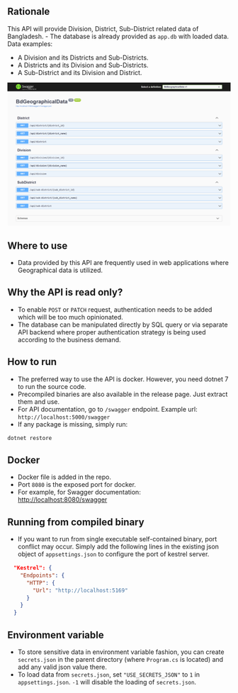 ## Rationale

This API will provide Division, District, Sub-District related data of Bangladesh. - The database is already provided as `app.db` with loaded data. Data examples:

- A Division and its Districts and Sub-Districts.
- A Districts and its Division and Sub-Districts.
- A Sub-District and its Division and District.

![Screenshot of swagger doc](api.png)

## Where to use

- Data provided by this API are frequently used in web applications where Geographical data is utilized.

## Why the API is read only?

- To enable `POST` or `PATCH` request, authentication needs to be added which will be too much opinionated.
- The database can be manipulated directly by SQL query or via separate API backend where proper authentication strategy is being used according to the business demand.

## How to run

- The preferred way to use the API is docker. However, you need dotnet 7 to run the source code.
- Precompiled binaries are also available in the release page. Just extract them and use.
- For API documentation, go to `/swagger` endpoint. Example url: `http://localhost:5000/swagger`
- If any package is missing, simply run:

```bash
dotnet restore
```

## Docker

- Docker file is added in the repo.
- Port `8080` is the exposed port for docker.
- For example, for Swagger documentation: [http://localhost:8080/swagger](http://localhost:8080/swagger)

## Running from compiled binary

- If you want to run from single executable self-contained binary, port conflict may occur. Simply add the following lines in the existing json object of `appsettings.json` to configure the port of kestrel server.

```json
  "Kestrel": {
    "Endpoints": {
      "HTTP": {
        "Url": "http://localhost:5169"
      }
    }
  }
```

## Environment variable

- To store sensitive data in environment variable fashion, you can create `secrets.json` in the parent directory (where `Program.cs` is located) and add any valid json value there.
- To load data from `secrets.json`, set `"USE_SECRETS_JSON"` to `1` in `appsettings.json`. `-1` will disable the loading of `secrets.json`.
